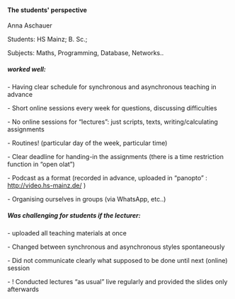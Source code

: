 ####                                              **The students' perspective**

Anna Aschauer  

Students: HS Mainz;  B. Sc.; 

Subjects: Maths, Programming, Database, Networks..

 

##### worked well:

\-     Having clear schedule for synchronous and asynchronous teaching in advance 

\-     Short online sessions every week for questions, discussing difficulties

\-     No online sessions for “lectures”: just scripts, texts, writing/calculating assignments 

\-     Routines! (particular day of the week, particular time)

\-     Clear deadline for handing-in the assignments (there is a time restriction function in “open olat”)

\-     Podcast as a format (recorded in advance, uploaded in “panopto” : http://video.hs-mainz.de/ )

\-     Organising ourselves in groups (via WhatsApp, etc..)

 

##### Was challenging for students if the lecturer: 

\-     uploaded all teaching materials at once 

\-     Changed between synchronous and asynchronous styles spontaneously

\-     Did not communicate clearly what supposed to be done until next (online) session

\-     ! Conducted lectures “as usual” live regularly and provided the slides only afterwards 